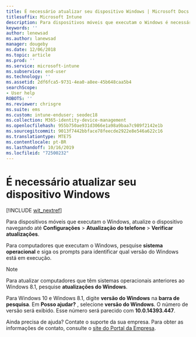 ```yaml
---
title: É necessário atualizar seu dispositivo Windows | Microsoft Docs
titlesuffix: Microsoft Intune
description: Para dispositivos móveis que executam o Windows é necessário atualizar seu dispositivo.
keywords: ''
author: lenewsad
ms.author: lanewsad
manager: dougeby
ms.date: 12/06/2018
ms.topic: article
ms.prod: ''
ms.service: microsoft-intune
ms.subservice: end-user
ms.technology: ''
ms.assetid: 2df6fca5-9731-4ea0-a8ee-45b648caa5b4
searchScope:
- User help
ROBOTS: ''
ms.reviewer: chrisgre
ms.suite: ems
ms.custom: intune-enduser; seodec18
ms.collection: M365-identity-device-management
ms.openlocfilehash: 955b750ae931d3066e1a98a9baa7c989f2142e1b
ms.sourcegitcommit: 9013f7442bbface78feecde2922e8e546a622c16
ms.translationtype: MTE75
ms.contentlocale: pt-BR
ms.lasthandoff: 10/16/2019
ms.locfileid: "72500232"
---
```

# <a name="you-need-to-update-your-windows-device"></a>É necessário atualizar seu dispositivo Windows

[!INCLUDE [wit_nextref](includes/end-user-os-update-guidance.md)]

Para dispositivos móveis que executam o Windows, atualize o dispositivo navegando até **Configurações** > **Atualização do telefone** > **Verificar atualizações**.

Para computadores que executam o Windows, pesquise **sistema operacional** e siga os prompts para identificar qual versão do Windows está em execução.

> [!Note]
> Para atualizar computadores que têm sistemas operacionais anteriores ao Windows 8.1, pesquise **atualizações do Windows**.

Para Windows 10 e Windows 8.1, digite __versão do Windows__ na __barra de pesquisa__. Em __Posso ajudar?__ , selecione __versão do Windows__. O número de versão será exibido. Esse número será parecido com __10.0.14393.447__.

Ainda precisa de ajuda? Contate o suporte da sua empresa. Para obter as informações de contato, consulte o [site do Portal da Empresa](https://go.microsoft.com/fwlink/?linkid=2010980).
